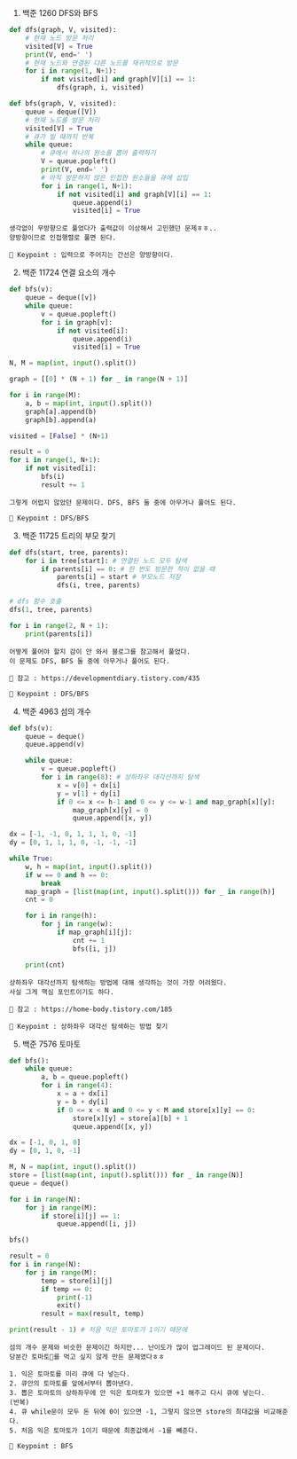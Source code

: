1. 백준 1260 DFS와 BFS
``` python
def dfs(graph, V, visited):
    # 현재 노드 방문 처리
    visited[V] = True
    print(V, end=' ')
    # 현재 노드와 연결된 다른 노드를 재귀적으로 방문
    for i in range(1, N+1):
        if not visited[i] and graph[V][i] == 1:
            dfs(graph, i, visited)

def bfs(graph, V, visited):
    queue = deque([V])
    # 현재 노드를 방문 처리
    visited[V] = True
    # 큐가 빌 때까지 반복
    while queue:
        # 큐에서 하나의 원소를 뽑아 출력하기
        V = queue.popleft()
        print(V, end=' ')
        # 아직 방문하지 않은 인접한 원소들을 큐에 삽입
        for i in range(1, N+1):
            if not visited[i] and graph[V][i] == 1:
                queue.append(i)
                visited[i] = True
```

    생각없이 무방향으로 풀었다가 출력값이 이상해서 고민했던 문제ㅎㅎ..
    양방향이므로 인접행렬로 풀면 된다.

    🔑 Keypoint : 입력으로 주어지는 간선은 양방향이다.

2. 백준 11724 연결 요소의 개수
``` python
def bfs(v):
    queue = deque([v])
    while queue:
        v = queue.popleft()
        for i in graph[v]:
            if not visited[i]:
                queue.append(i)
                visited[i] = True

N, M = map(int, input().split())

graph = [[0] * (N + 1) for _ in range(N + 1)]

for i in range(M):
    a, b = map(int, input().split())
    graph[a].append(b)
    graph[b].append(a)

visited = [False] * (N+1)

result = 0
for i in range(1, N+1):
    if not visited[i]:
        bfs(i)
        result += 1
```

    그렇게 어렵지 않았던 문제이다. DFS, BFS 둘 중에 아무거나 풀어도 된다.

    🔑 Keypoint : DFS/BFS
    
3. 백준 11725 트리의 부모 찾기
``` python
def dfs(start, tree, parents):
    for i in tree[start]: # 연결된 노드 모두 탐색
        if parents[i] == 0: # 한 번도 방문한 적이 없을 때
            parents[i] = start # 부모노드 저장
            dfs(i, tree, parents)

# dfs 함수 호출
dfs(1, tree, parents)

for i in range(2, N + 1):
    print(parents[i])
```

    어떻게 풀어야 할지 감이 안 와서 블로그를 참고해서 풀었다.
    이 문제도 DFS, BFS 둘 중에 아무거나 풀어도 된다.

    📖 참고 : https://developmentdiary.tistory.com/435

    🔑 Keypoint : DFS/BFS

4. 백준 4963 섬의 개수
``` python
def bfs(v):
    queue = deque()
    queue.append(v)

    while queue:
        v = queue.popleft()
        for i in range(8): # 상하좌우 대각선까지 탐색
            x = v[0] + dx[i]
            y = v[1] + dy[i]
            if 0 <= x <= h-1 and 0 <= y <= w-1 and map_graph[x][y]:
                map_graph[x][y] = 0
                queue.append([x, y])

dx = [-1, -1, 0, 1, 1, 1, 0, -1]
dy = [0, 1, 1, 1, 0, -1, -1, -1]

while True:
    w, h = map(int, input().split())
    if w == 0 and h == 0:
        break
    map_graph = [list(map(int, input().split())) for _ in range(h)]
    cnt = 0

    for i in range(h):
        for j in range(w):
            if map_graph[i][j]:
                cnt += 1
                bfs([i, j])

    print(cnt)
```

    상하좌우 대각선까지 탐색하는 방법에 대해 생각하는 것이 가장 어려웠다.
    사실 그게 핵심 포인트이기도 하다.
    
    📖 참고 : https://home-body.tistory.com/185

    🔑 Keypoint : 상하좌우 대각선 탐색하는 방법 찾기

5. 백준 7576 토마토
``` python
def bfs():
    while queue:
        a, b = queue.popleft()
        for i in range(4):
            x = a + dx[i]
            y = b + dy[i]
            if 0 <= x < N and 0 <= y < M and store[x][y] == 0:
                store[x][y] = store[a][b] + 1
                queue.append([x, y])

dx = [-1, 0, 1, 0]
dy = [0, 1, 0, -1]

M, N = map(int, input().split())
store = [list(map(int, input().split())) for _ in range(N)]
queue = deque()

for i in range(N):
    for j in range(M):
        if store[i][j] == 1:
            queue.append([i, j])

bfs()

result = 0
for i in range(N):
    for j in range(M):
        temp = store[i][j]
        if temp == 0:
            print(-1)
            exit()
        result = max(result, temp)

print(result - 1) # 처음 익은 토마토가 1이기 때문에
```

    섬의 개수 문제와 비슷한 문제이긴 하지만... 난이도가 많이 업그레이드 된 문제이다.
    당분간 토마토🍅를 먹고 싶지 않게 만든 문제였다ㅎㅎ

    1. 익은 토마토를 미리 큐에 다 넣는다.
    2. 큐안의 토마토를 앞에서부터 뽑아낸다.
    3. 뽑은 토마토의 상하좌우에 안 익은 토마토가 있으면 +1 해주고 다시 큐에 넣는다.
    (반복)
    4. 큐 while문이 모두 돈 뒤에 0이 있으면 -1, 그렇지 않으면 store의 최대값을 비교해준다.
    5. 처음 익은 토마토가 1이기 때문에 최종값에서 -1를 빼준다.

    🔑 Keypoint : BFS